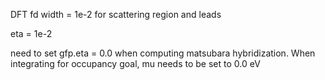 DFT
fd width = 1e-2 for scattering region and leads

eta = 1e-2

need to set gfp.eta = 0.0 when computing matsubara hybridization.
When integrating for occupancy goal, mu needs to be set to 0.0 eV
